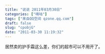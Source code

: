 ```yaml
---
title: "说说 2011年03月30日"
categories: ["嘀咕"]
tags: ["来自QQ空间 qzone.qq.com"]
draft: false
slug: "cpobjG"
date: "2011-03-30 11:19:32"
---
```


居然卖的护手霜这么差，你们的超市可以不用开了。
